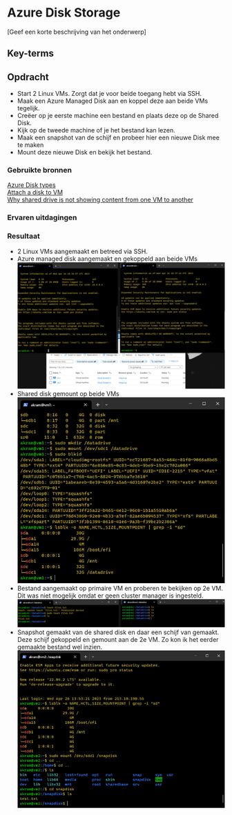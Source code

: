 # Azure Disk Storage
[Geef een korte beschrijving van het onderwerp]

## Key-terms


## Opdracht
- Start 2 Linux VMs. Zorgt dat je voor beide toegang hebt via SSH.
- Maak een Azure Managed Disk aan en koppel deze aan beide VMs tegelijk.
- Creëer op je eerste machine een bestand en plaats deze op de Shared Disk.
- Kijk op de tweede machine of je het bestand kan lezen.
- Maak een snapshot van de schijf en probeer hier een nieuwe Disk mee te maken
- Mount deze nieuwe Disk en bekijk het bestand.
### Gebruikte bronnen
[Azure Disk types](https://learn.microsoft.com/en-us/azure/virtual-machines/disks-types)  
[Attach a disk to VM](https://learn.microsoft.com/en-us/azure/virtual-machines/linux/attach-disk-portal?tabs=ubuntu)  
[Why shared drive is not showing content from one VM to another](https://learn.microsoft.com/en-us/answers/questions/874923/why-shared-drive-is-not-showing-content-from-one-a)

### Ervaren uitdagingen

### Resultaat
- 2 Linux VMs aangemaakt en betreed via SSH.
- Azure managed disk aangemaakt en gekoppeld aan beide VMs
![2vms](/00_includes/week-4-img/AZ-07_2vms.png)
- Shared disk gemount op beide VMs
![disks](/00_includes/week-4-img/AZ-07_mounted.png)
- Bestand aangemaakt op primaire VM en proberen te bekijken op 2e VM. Dit was niet mogelijk omdat er geen cluster manager is ingesteld.
![Clustermanager](/00_includes/week-4-img/AZ-07_NoFailover.png)
- Snapshot gemaakt van de shared disk en daar een schijf van gemaakt. Deze schijf gekoppeld en gemount aan de 2e VM. Zo kon ik het eerder gemaakte bestand wel inzien.
![Snapdisk](/00_includes/week-4-img/AZ-07_snapdisk!!!!.png)